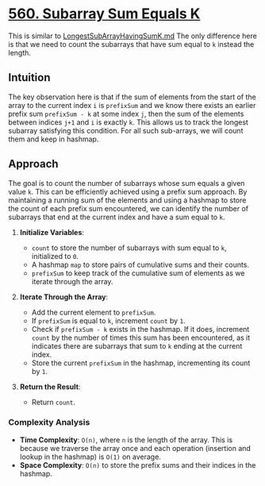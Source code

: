 # [560. Subarray Sum Equals K](https://leetcode.com/problems/subarray-sum-equals-k/description/)

This is similar
to [LongestSubArrayHavingSumK.md](..%2F..%2F..%2F..%2FGeeksForGeeks2025%2FProblemSet%2FArrays%2FSubArrays%2FLongestSubArrayHavingSumK.md)
The only difference here is that we need to count the subarrays that have sum equal to `k` instead the length.

## Intuition

The key observation here is that if the sum of elements from the start of the array to the current index `i`
is `prefixSum` and we know there exists an earlier prefix sum `prefixSum - k` at some index `j`, then the sum of the
elements between indices `j+1` and `i` is exactly `k`. This allows us to track the longest subarray satisfying this
condition. For all such sub-arrays, we will count them and keep in hashmap.

## Approach

The goal is to count the number of subarrays whose sum equals a given value `k`. This can be efficiently achieved using
a prefix sum approach. By maintaining a running sum of the elements and using a hashmap to store the count of each
prefix sum encountered, we can identify the number of subarrays that end at the current index and have a sum equal
to `k`.

1. **Initialize Variables**:
    - `count` to store the number of subarrays with sum equal to `k`, initialized to `0`.
    - A hashmap `map` to store pairs of cumulative sums and their counts.
    - `prefixSum` to keep track of the cumulative sum of elements as we iterate through the array.

2. **Iterate Through the Array**:
    - Add the current element to `prefixSum`.
    - If `prefixSum` is equal to `k`, increment `count` by `1`.
    - Check if `prefixSum - k` exists in the hashmap. If it does, increment `count` by the number of times this sum has
      been encountered, as it indicates there are subarrays that sum to `k` ending at the current index.
    - Store the current `prefixSum` in the hashmap, incrementing its count by `1`.

3. **Return the Result**:
    - Return `count`.

### Complexity Analysis

- **Time Complexity**: `O(n)`, where `n` is the length of the array. This is because we traverse the array once and each
  operation (insertion and lookup in the hashmap) is `O(1)` on average.
- **Space Complexity**: `O(n)` to store the prefix sums and their indices in the hashmap.
